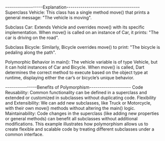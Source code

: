 
-------------------Explanation-------------------------------------
Superclass Vehicle: This class has a single method move() that prints a general message: "The vehicle is moving".

Subclass Car: Extends Vehicle and overrides move() with its specific implementation. When move() is called on an instance of Car, it prints: "The car is driving on the road".

Subclass Bicycle: Similarly, Bicycle overrides move() to print: "The bicycle is pedaling along the path".

Polymorphic Behavior in main(): The vehicle variable is of type Vehicle, but it can hold instances of Car and Bicycle. When move() is called, Dart determines the correct method to execute based on the object type at runtime, displaying either the car’s or bicycle’s unique behavior.


----------------Benefits of Polymorphism---------------------
Code Reusability: Common functionality can be defined in a superclass and extended or customized in subclasses without duplicating code.
Flexibility and Extensibility: We can add new subclasses, like Truck or Motorcycle, with their own move() methods without altering the main() logic.
Maintainability: Code changes in the superclass (like adding new properties or general methods) can benefit all subclasses without additional modifications.
This example illustrates how polymorphism allows us to create flexible and scalable code by treating different subclasses under a common interface.






